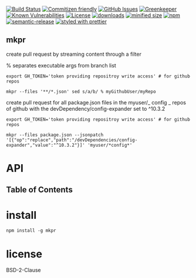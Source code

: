 [![Build Status](https://secure.travis-ci.org/arlac77/mkpr.png)](http://travis-ci.org/arlac77/mkpr)
[![Commitizen friendly](https://img.shields.io/badge/commitizen-friendly-brightgreen.svg)](http://commitizen.github.io/cz-cli/)
[![GitHub Issues](https://img.shields.io/github/issues/arlac77/mkpr.svg?style=flat-square)](https://github.com/arlac77/mkpr/issues)
[![Greenkeeper](https://badges.greenkeeper.io/arlac77/mkpr.svg)](https://greenkeeper.io/)
[![Known Vulnerabilities](https://snyk.io/test/github/arlac77/mkpr/badge.svg)](https://snyk.io/test/github/arlac77/mkpr)
[![License](https://img.shields.io/badge/License-BSD%203--Clause-blue.svg)](https://opensource.org/licenses/BSD-3-Clause)
[![downloads](http://img.shields.io/npm/dm/mkpr.svg?style=flat-square)](https://npmjs.org/package/mkpr)
[![minified size](https://badgen.net/bundlephobia/min/mkpr)](https://bundlephobia.com/result?p=mkpr)
[![npm](https://img.shields.io/npm/v/mkpr.svg)](https://www.npmjs.com/package/mkpr)
[![semantic-release](https://img.shields.io/badge/%20%20%F0%9F%93%A6%F0%9F%9A%80-semantic--release-e10079.svg)](https://github.com/arlac77/mkpr)
[![styled with prettier](https://img.shields.io/badge/styled_with-prettier-ff69b4.svg)](https://github.com/prettier/prettier)

## mkpr

create pull request by streaming content through a filter

% separates executable args from branch list

```shell
export GH_TOKEN='token providing repositroy write access' # for github repos

mkpr --files '**/*.json' sed s/a/b/ % myGithubUser/myRepo
```

create pull request for all package.json files in the myuser/_ config _ repos of github
with the devDependency/config-expander set to ^10.3.2

```shell
export GH_TOKEN='token providing repositroy write access' # for github repos

mkpr --files package.json --jsonpatch '[{"op":"replace","path":"/devDependencies/config-expander","value":"^10.3.2"}]' 'myuser/*config*'
```

# API

<!-- Generated by documentation.js. Update this documentation by updating the source code. -->

## Table of Contents

# install

```shell
npm install -g mkpr
```

# license

BSD-2-Clause
